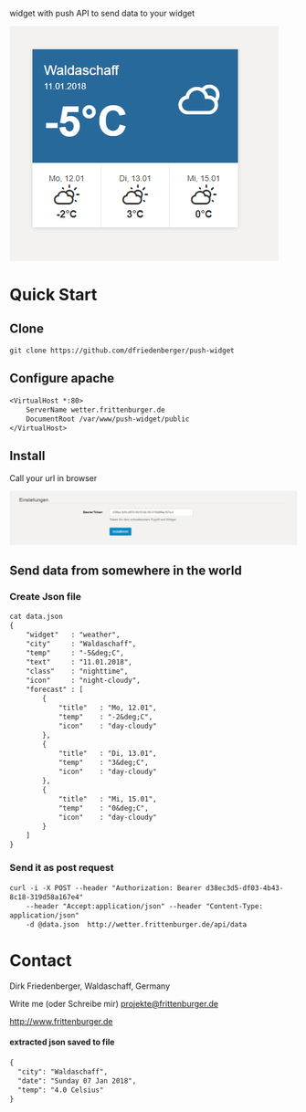 widget with push API to send data to your widget

![widget](widget.png)


# Quick Start

## Clone 
```
git clone https://github.com/dfriedenberger/push-widget
```

## Configure apache
```
<VirtualHost *:80>
    ServerName wetter.frittenburger.de
    DocumentRoot /var/www/push-widget/public
</VirtualHost>
```

## Install
Call your url in browser

![install](install.png)

## Send data from somewhere in the world
### Create Json file 
```
cat data.json
{
    "widget"   : "weather",
	"city"     : "Waldaschaff",
	"temp"     : "-5&deg;C",
	"text"     : "11.01.2018",
	"class"    : "nighttime",
	"icon"     : "night-cloudy",
	"forecast" : [
		{
			"title"   : "Mo, 12.01",
			"temp"    : "-2&deg;C",
			"icon"    : "day-cloudy"
		},
		{
			"title"   : "Di, 13.01",
			"temp"    : "3&deg;C",
			"icon"    : "day-cloudy"
		},
		{
			"title"   : "Mi, 15.01",
			"temp"    : "0&deg;C",
			"icon"    : "day-cloudy"
		}
	]
}
```

### Send it as post request
```
curl -i -X POST --header "Authorization: Bearer d38ec3d5-df03-4b43-8c18-319d58a167e4" 
	--header "Accept:application/json" --header "Content-Type: application/json" 
	-d @data.json  http://wetter.frittenburger.de/api/data
```

# Contact
Dirk Friedenberger, Waldaschaff, Germany

Write me (oder Schreibe mir)
projekte@frittenburger.de

http://www.frittenburger.de 













#### extracted json saved to file
```
{
  "city": "Waldaschaff",
  "date": "Sunday 07 Jan 2018",
  "temp": "4.0 Celsius"
}
```


